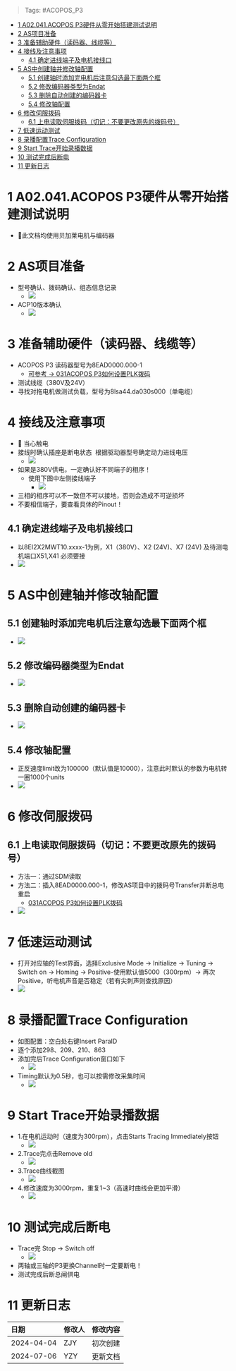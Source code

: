 > Tags: #ACOPOS_P3

- [1 A02.041.ACOPOS P3硬件从零开始搭建测试说明](#_1-a02041acopos-p3%E7%A1%AC%E4%BB%B6%E4%BB%8E%E9%9B%B6%E5%BC%80%E5%A7%8B%E6%90%AD%E5%BB%BA%E6%B5%8B%E8%AF%95%E8%AF%B4%E6%98%8E)
- [2 AS项目准备](#_2-as%E9%A1%B9%E7%9B%AE%E5%87%86%E5%A4%87)
- [3 准备辅助硬件（读码器、线缆等）](#_3-%E5%87%86%E5%A4%87%E8%BE%85%E5%8A%A9%E7%A1%AC%E4%BB%B6%EF%BC%88%E8%AF%BB%E7%A0%81%E5%99%A8%E7%BA%BF%E7%BC%86%E7%AD%89%EF%BC%89)
- [4 接线及注意事项](#_4-%E6%8E%A5%E7%BA%BF%E5%8F%8A%E6%B3%A8%E6%84%8F%E4%BA%8B%E9%A1%B9)
	- [4.1 确定进线端子及电机接线口](#_41-%E7%A1%AE%E5%AE%9A%E8%BF%9B%E7%BA%BF%E7%AB%AF%E5%AD%90%E5%8F%8A%E7%94%B5%E6%9C%BA%E6%8E%A5%E7%BA%BF%E5%8F%A3)
- [5 AS中创建轴并修改轴配置](#_5-as%E4%B8%AD%E5%88%9B%E5%BB%BA%E8%BD%B4%E5%B9%B6%E4%BF%AE%E6%94%B9%E8%BD%B4%E9%85%8D%E7%BD%AE)
	- [5.1 创建轴时添加完电机后注意勾选最下面两个框](#_51-%E5%88%9B%E5%BB%BA%E8%BD%B4%E6%97%B6%E6%B7%BB%E5%8A%A0%E5%AE%8C%E7%94%B5%E6%9C%BA%E5%90%8E%E6%B3%A8%E6%84%8F%E5%8B%BE%E9%80%89%E6%9C%80%E4%B8%8B%E9%9D%A2%E4%B8%A4%E4%B8%AA%E6%A1%86)
	- [5.2 修改编码器类型为Endat](#_52-%E4%BF%AE%E6%94%B9%E7%BC%96%E7%A0%81%E5%99%A8%E7%B1%BB%E5%9E%8B%E4%B8%BAendat)
	- [5.3 删除自动创建的编码器卡](#_53-%E5%88%A0%E9%99%A4%E8%87%AA%E5%8A%A8%E5%88%9B%E5%BB%BA%E7%9A%84%E7%BC%96%E7%A0%81%E5%99%A8%E5%8D%A1)
	- [5.4 修改轴配置](#_54-%E4%BF%AE%E6%94%B9%E8%BD%B4%E9%85%8D%E7%BD%AE)
- [6 修改伺服拨码](#_6-%E4%BF%AE%E6%94%B9%E4%BC%BA%E6%9C%8D%E6%8B%A8%E7%A0%81)
	- [6.1 上电读取伺服拨码（切记：不要更改原先的拨码号）](#_61-%E4%B8%8A%E7%94%B5%E8%AF%BB%E5%8F%96%E4%BC%BA%E6%9C%8D%E6%8B%A8%E7%A0%81%EF%BC%88%E5%88%87%E8%AE%B0%EF%BC%9A%E4%B8%8D%E8%A6%81%E6%9B%B4%E6%94%B9%E5%8E%9F%E5%85%88%E7%9A%84%E6%8B%A8%E7%A0%81%E5%8F%B7%EF%BC%89)
- [7 低速运动测试](#_7-%E4%BD%8E%E9%80%9F%E8%BF%90%E5%8A%A8%E6%B5%8B%E8%AF%95)
- [8 录播配置Trace Configuration](#_8-%E5%BD%95%E6%92%AD%E9%85%8D%E7%BD%AEtrace-configuration)
- [9 Start Trace开始录播数据](#_9-start-trace%E5%BC%80%E5%A7%8B%E5%BD%95%E6%92%AD%E6%95%B0%E6%8D%AE)
- [10 测试完成后断电](#_10-%E6%B5%8B%E8%AF%95%E5%AE%8C%E6%88%90%E5%90%8E%E6%96%AD%E7%94%B5)
- [11 更新日志](#_11-%E6%9B%B4%E6%96%B0%E6%97%A5%E5%BF%97)

# 1 A02.041.ACOPOS P3硬件从零开始搭建测试说明

- 🔴此文档均使用贝加莱电机与编码器

# 2 AS项目准备

- 型号确认、拨码确认、组态信息记录
    - ![](FILES/041ACOPOS%20P3硬件从零开始搭建测试说明/image-20240706222148771.png)
- ACP10版本确认
    - ![](FILES/041ACOPOS%20P3硬件从零开始搭建测试说明/image-20240706222213018.png)

# 3 准备辅助硬件（读码器、线缆等）

- ACOPOS P3 读码器型号为8EAD0000.000-1
    - [ 可参考 → 031ACOPOS P3如何设置PLK拨码](031ACOPOS%20P3如何设置PLK拨码.md)
- 测试线缆（380V及24V）
- 寻找对拖电机做测试负载，型号为8lsa44.da030s000（单电缆）

# 4 接线及注意事项

- 🔴 当心触电
- 接线时确认插座是断电状态  根据驱动器型号确定动力进线电压
    - ![](FILES/041ACOPOS%20P3硬件从零开始搭建测试说明/image-20240706222414931.png)
- 如果是380V供电，一定确认好不同端子的相序！
    - 使用下图中左侧接线端子
        - ![](FILES/041ACOPOS%20P3硬件从零开始搭建测试说明/image-20240706222513350.png)
- 三相的相序可以不一致但不可以接地，否则会造成不可逆损坏
- 不要相信端子，要查看具体的Pinout！

## 4.1 确定进线端子及电机接线口

- 以8EI2X2MWT10.xxxx-1为例，X1（380V）、X2 (24V)、X7 (24V) 及待测电机端口X51,X41 必须要接
- ![](FILES/041ACOPOS%20P3硬件从零开始搭建测试说明/image-20240706223511791.png)

# 5 AS中创建轴并修改轴配置

## 5.1 创建轴时添加完电机后注意勾选最下面两个框

- ![](FILES/041ACOPOS%20P3硬件从零开始搭建测试说明/image-20240706223707818.png)

## 5.2 修改编码器类型为Endat

- ![](FILES/041ACOPOS%20P3硬件从零开始搭建测试说明/image-20240706223733287.png)

## 5.3 删除自动创建的编码器卡

- ![](FILES/041ACOPOS%20P3硬件从零开始搭建测试说明/image-20240706223801862.png)

## 5.4 修改轴配置

- 正反速度limit改为100000（默认值是10000），注意此时默认的参数为电机转一圈1000个units
- ![](FILES/041ACOPOS%20P3硬件从零开始搭建测试说明/image-20240706223823336.png)

# 6 修改伺服拨码

## 6.1 上电读取伺服拨码（切记：不要更改原先的拨码号）

- 方法一：通过SDM读取
- 方法二：插入8EAD0000.000-1，修改AS项目中的拨码号Transfer并断总电重启
    - [031ACOPOS P3如何设置PLK拨码](031ACOPOS%20P3如何设置PLK拨码.md)
- ![](FILES/041ACOPOS%20P3硬件从零开始搭建测试说明/image-20240706223946735.png)

# 7 低速运动测试

- 打开对应轴的Test界面，选择Exclusive Mode → Initialize → Tuning → Switch on → Homing → Positive-使用默认值5000（300rpm）→ 再次Positive，听电机声音是否稳定（若有尖刺声则查找原因）
- ![](FILES/041ACOPOS%20P3硬件从零开始搭建测试说明/image-20240706224056352.png)

# 8 录播配置Trace Configuration

- 如图配置：空白处右键Insert ParaID
- 逐个添加298、209、210、863
- 添加完后Trace Configuration窗口如下
    - ![](FILES/041ACOPOS%20P3硬件从零开始搭建测试说明/image-20240706224532453.png)
- Timing默认为0.5秒，也可以按需修改采集时间
    - ![](FILES/041ACOPOS%20P3硬件从零开始搭建测试说明/image-20240706224601933.png)

# 9 Start Trace开始录播数据

- 1.在电机运动时（速度为300rpm），点击Starts Tracing Immediately按钮
    - ![](FILES/041ACOPOS%20P3硬件从零开始搭建测试说明/image-20240706224634386.png)
- 2.Trace完点击Remove old
    - ![](FILES/041ACOPOS%20P3硬件从零开始搭建测试说明/image-20240706224648614.png)
- 3.Trace曲线截图
    - ![](FILES/041ACOPOS%20P3硬件从零开始搭建测试说明/image-20240706224706275.png)
- 4.修改速度为3000rpm，重复1~3（高速时曲线会更加平滑）
    - ![](FILES/041ACOPOS%20P3硬件从零开始搭建测试说明/image-20240706224723452.png)

# 10 测试完成后断电

- Trace完 Stop → Switch off
    - ![](FILES/041ACOPOS%20P3硬件从零开始搭建测试说明/image-20240706224805865.png)
- 两轴或三轴的P3更换Channel时一定要断电！
- 测试完成后断总闸供电

# 11 更新日志

| 日期         | 修改人 | 修改内容 |
| :--------- | :-- | :--- |
| 2024-04-04 | ZJY | 初次创建 |
| 2024-07-06 | YZY | 更新文档 |

